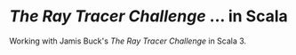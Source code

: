 # *The Ray Tracer Challenge* ... in Scala

Working with Jamis Buck's *The Ray Tracer Challenge* in Scala 3.
